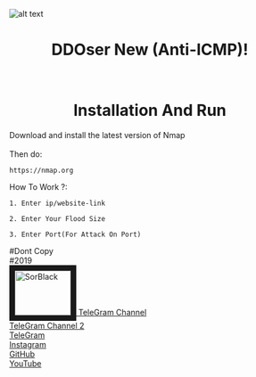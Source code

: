 
![alt text](https://imgurl.ir/uploads/r689883_.png)

<h1 align="center">
  DDOser New (Anti-ICMP)!
</h1>
<br>


<h1 align="center">
   Installation And Run
</h1>

Download and install the latest version of Nmap<br>
<br>
Then do:<br>
```Shell
https://nmap.org
```
How To Work ?:
```Shell
1. Enter ip/website-link 
```

```Shell
2. Enter Your Flood Size
```

```Shell
3. Enter Port(For Attack On Port)
```

#Dont Copy
<br>
#2019
<br>
<a href="https://t.me/SorBlack" target="_blank"><img src="https://imgurl.ir/uploads/e48726_.jpg" 
alt="SorBlack" width="100" height="80" border="10" />
TeleGram Channel<a href="https://t.me/PrimeTeam" target="_blank">
  <br>
 TeleGram Channel 2<a href="https://t.me/Prime_Plus" target="_blank">
 <br>
 TeleGram<a href="https://t.me/SorBlack" target="_blank">
 <br>
 Instagram<a href="https://instagram/SorBlack" target="_blank">
 <br>
 GitHub<a href="https://github.com/SorBlackPlus" target="_blank">
 <br>
 YouTube<a href="https://www.youtube.com/channel/UCUfkceZ6SG07MItIg5n6sPA" target="_blank">
 </a>
 <br>
<br>
